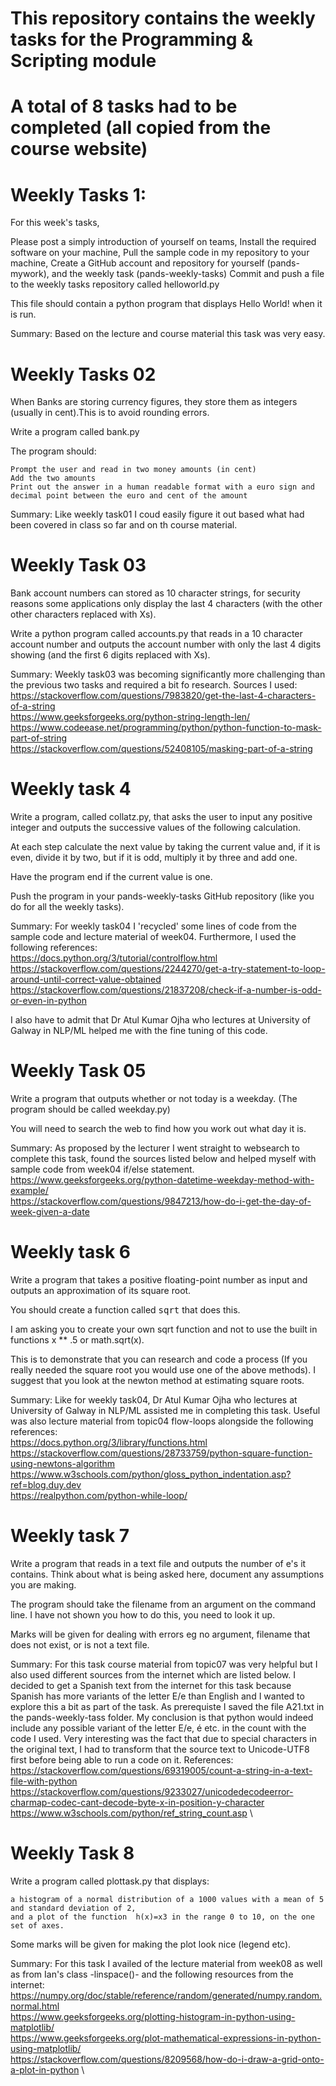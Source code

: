 # This repository contains the weekly tasks for the Programming & Scripting module
# A total of 8 tasks had to be completed (all copied from the course website)
# Weekly Tasks 1:

For this week's tasks, 

Please post a simply introduction of yourself on teams, 
Install the required software on your machine,
Pull the sample code in my repository to your machine,
Create a GitHub account and repository for yourself (pands-mywork), and the weekly task (pands-weekly-tasks)
Commit and push a file to the weekly tasks repository called helloworld.py

This file should contain a python program that displays Hello World! when it is run.

Summary:
Based on the lecture and course material this task was very easy.


# Weekly Tasks 02

When Banks are storing currency figures, they store them as integers (usually in cent).This is to avoid rounding errors. 

Write a program called bank.py 

The program should:

    Prompt the user and read in two money amounts (in cent)
    Add the two amounts
    Print out the answer in a human readable format with a euro sign and decimal point between the euro and cent of the amount 

Summary:
Like weekly task01 I coud easily figure it out based what had been covered in class so far and on th course material.


# Weekly Task 03

Bank account numbers can stored as 10 character strings, for security reasons some applications only display the last 4 characters (with the other other characters replaced with Xs).

Write a python program called accounts.py that reads in a 10 character account number and outputs the account number with only the last 4 digits showing (and the first 6 digits replaced with Xs).

Summary:
Weekly task03 was becoming significantly more challenging than the previous two tasks and required a bit fo research. Sources I used: \
 https://stackoverflow.com/questions/7983820/get-the-last-4-characters-of-a-string \
 https://www.geeksforgeeks.org/python-string-length-len/ \
 https://www.codeease.net/programming/python/python-function-to-mask-part-of-string \
 https://stackoverflow.com/questions/52408105/masking-part-of-a-string


# Weekly task 4

Write a program, called collatz.py, that asks the user to input any positive integer and outputs the successive values of the following calculation.

At each step calculate the next value by taking the current value and, if it is even, divide it by two, but if it is odd, multiply it by three and add one.

Have the program end if the current value is one.

Push the program in your pands-weekly-tasks GitHub repository (like you do for all the weekly tasks).

Summary:
For weekly task04 I 'recycled' some lines of code from the sample code and lecture material of week04. Furthermore, I used the following references: \
 https://docs.python.org/3/tutorial/controlflow.html \
 https://stackoverflow.com/questions/2244270/get-a-try-statement-to-loop-around-until-correct-value-obtained \
 https://stackoverflow.com/questions/21837208/check-if-a-number-is-odd-or-even-in-python

I also have to admit that Dr Atul Kumar Ojha who lectures at University of Galway in NLP/ML helped me with the fine tuning of this code.


# Weekly Task 05

Write a program that outputs whether or not today is a weekday. (The program should be called weekday.py)

You will need to search the web to find how you work out what day it is.

Summary:
As proposed by the lecturer I went straight to websearch to complete this task, found the sources listed below and helped myself with sample code from week04 if/else statement. \
 https://www.geeksforgeeks.org/python-datetime-weekday-method-with-example/ \
 https://stackoverflow.com/questions/9847213/how-do-i-get-the-day-of-week-given-a-date

# Weekly task 6

Write a program that takes a positive floating-point number as input and outputs an approximation of its square root.

You should create a function called <tt>sqrt</tt> that does this.

I am asking you to create your own sqrt function and not to use the built in functions x ** .5 or math.sqrt(x).

This is to demonstrate that you can research and code a process (If you really needed the square root you would use one of the above methods). I suggest that you look at the newton method at estimating square roots. 

Summary:
Like for weekly task04, Dr Atul Kumar Ojha who lectures at University of Galway in NLP/ML assisted me in completing this task. Useful was also lecture material from topic04 flow-loops alongside the following references: \
 https://docs.python.org/3/library/functions.html \
 https://stackoverflow.com/questions/28733759/python-square-function-using-newtons-algorithm \
 https://www.w3schools.com/python/gloss_python_indentation.asp?ref=blog.duy.dev \
 https://realpython.com/python-while-loop/


# Weekly task 7

Write a program that reads in a text file and outputs the number of e's it contains. Think about what is being asked here, document any assumptions you are making.

The program should take the filename from an argument on the command line. I have not shown you how to do this, you need to look it up.

Marks will be given for dealing with errors eg no argument, filename that does not exist, or is not a text file.

Summary:
For this task course material from topic07 was very helpful but I also used different sources from the internet which are listed below. I decided to get a Spanish text from the internet for this task because Spanish has more variants of the letter E/e than English and I wanted to explore this a bit as part of the task. As prerequiste I saved the file A21.txt in the pands-weekly-tass folder. My conclusion is that python would indeed include any possible variant of the letter E/e, é etc. in the count with the code I used. Very interesting was the fact that due to special characters in the original text, I had to transform that the source text to Unicode-UTF8 first before being able to run a code on it. References: \
 https://stackoverflow.com/questions/69319005/count-a-string-in-a-text-file-with-python \
 https://stackoverflow.com/questions/9233027/unicodedecodeerror-charmap-codec-cant-decode-byte-x-in-position-y-character \
 https://www.w3schools.com/python/ref_string_count.asp \

# Weekly Task 8

Write a program called plottask.py that displays:

    a histogram of a normal distribution of a 1000 values with a mean of 5 and standard deviation of 2, 
    and a plot of the function  h(x)=x3 in the range 0 to 10, on the one set of axes.

Some marks will be given for making the plot look nice (legend etc).

Summary:
For this task I availed of the lecture material from week08 as well as from Ian's class -linspace()- and the following resources from the internet: \
 https://numpy.org/doc/stable/reference/random/generated/numpy.random.normal.html \
 https://www.geeksforgeeks.org/plotting-histogram-in-python-using-matplotlib/ \
 https://www.geeksforgeeks.org/plot-mathematical-expressions-in-python-using-matplotlib/ \
 https://stackoverflow.com/questions/8209568/how-do-i-draw-a-grid-onto-a-plot-in-python \
